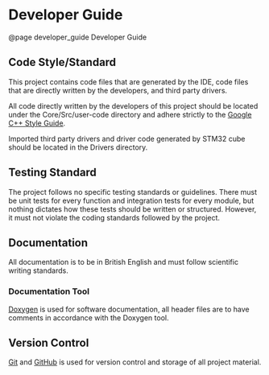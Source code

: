 Developer Guide
=======================

@page developer_guide Developer Guide

Code Style/Standard
-----------------------
This project contains code files that are generated by the IDE, code files that
are directly written by the developers, and third party drivers.

All code directly written by the developers of this project should be located under
the Core/Src/user-code directory and adhere strictly to the
[Google C++ Style Guide](https://google.github.io/styleguide/cppguide.html).

Imported third party drivers and driver code generated by STM32 cube should be
located in the Drivers directory.

Testing Standard
-----------------------
The project follows no specific testing standards or guidelines. There must be 
unit tests for every function and integration tests for every module, but 
nothing dictates how these tests should be written or structured. However, it
must not violate the coding standards followed by the project. 

Documentation
-----------------------
All documentation is to be in British English and must follow scientific 
writing standards. 

### Documentation Tool
[Doxygen](https://www.doxygen.nl/) is used for software documentation, all 
header files are to have comments in accordance with the Doxygen tool.

Version Control
-----------------------
[Git](https://git-scm.com/) and [GitHub](https://github.com/) is used for 
version control and storage of all project material.

